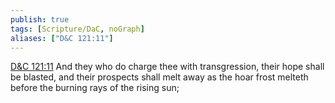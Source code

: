 ```yaml
---
publish: true
tags: [Scripture/DaC, noGraph]
aliases: ["D&C 121:11"]
---
```

[D&C 121:11](https://churchofjesuschrist.org/study/scriptures/dc-testament/dc/121?lang=eng&id=p11#p11) And they who do charge thee with transgression, their hope shall be blasted, and their prospects shall melt away as the hoar frost melteth before the burning rays of the rising sun;
